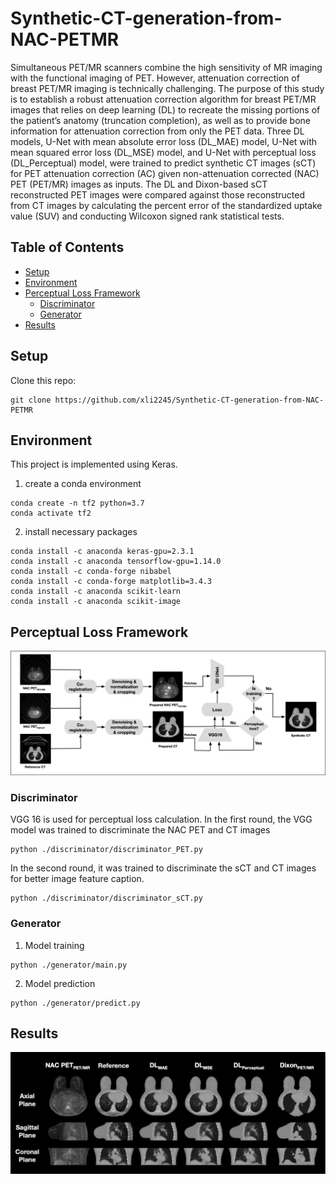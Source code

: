 # Synthetic-CT-generation-from-NAC-PETMR 
Simultaneous PET/MR scanners combine the high sensitivity of MR imaging with the functional imaging of PET. However, attenuation correction of breast PET/MR imaging is technically challenging. The purpose of this study is to establish a robust attenuation correction algorithm for breast PET/MR images that relies on deep learning (DL) to recreate the missing portions of the patient’s anatomy (truncation completion), as well as to provide bone information for attenuation correction from only the PET data. Three DL models, U-Net with mean absolute error loss (DL_MAE) model, U-Net with mean squared error loss (DL_MSE) model, and U-Net with perceptual loss (DL_Perceptual) model, were trained to predict synthetic CT images (sCT) for PET attenuation correction (AC) given non-attenuation corrected (NAC) PET (PET/MR) images as inputs. The DL and Dixon-based sCT reconstructed PET images were compared against those reconstructed from CT images by calculating the percent error of the standardized uptake value (SUV) and conducting Wilcoxon signed rank statistical tests. 
## Table of Contents
- [Setup](#setup)
- [Environment](#environment)
- [Perceptual Loss Framework](#perceptual-loss-framework)
  - [Discriminator](#discriminator)
  - [Generator](#generator)
- [Results](#results)

## Setup
Clone this repo:
```
git clone https://github.com/xli2245/Synthetic-CT-generation-from-NAC-PETMR
```
## Environment
This project is implemented using Keras.
1. create a conda environment
```
conda create -n tf2 python=3.7
conda activate tf2
```
2. install necessary packages
```
conda install -c anaconda keras-gpu=2.3.1
conda install -c anaconda tensorflow-gpu=1.14.0
conda install -c conda-forge nibabel
conda install -c conda-forge matplotlib=3.4.3
conda install -c anaconda scikit-learn
conda install -c anaconda scikit-image
```
## Perceptual Loss Framework
![Main framework](https://github.com/xli2245/Synthetic-CT-generation-from-NAC-PETMR/blob/master/framework.png)
### Discriminator
VGG 16 is used for perceptual loss calculation. In the first round, the VGG model was trained to discriminate the NAC PET and CT images
```
python ./discriminator/discriminator_PET.py
```
In the second round, it was trained to discriminate the sCT and CT images for better image feature caption.
```
python ./discriminator/discriminator_sCT.py
```
### Generator
1.  Model training
```
python ./generator/main.py
```
2. Model prediction
```
python ./generator/predict.py
```
## Results
![sCT from test dataset](https://github.com/xli2245/Synthetic-CT-generation-from-NAC-PETMR/blob/master/sCT.png)





